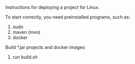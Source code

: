 Instructions for deploying a project for Linux.

To start correctly, you need preinstalled programs, such as:
1. sudo
2. maven (mvn)
3. docker

Build *.jar projects and docker images:
1. run build.sh

